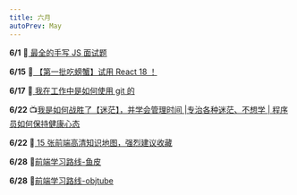 ```yaml
---
title: 六月
autoPrev: May
---
```


**6/1** :blue_book:[ 最全的手写 JS 面试题](https://juejin.cn/post/6968713283884974088#heading-24)

**6/15** :blue_book:[ 【第一批吃螃蟹】试用 React 18 ！](https://juejin.cn/post/6973222013028532237)

**6/17** :blue_book:[ 我在工作中是如何使用 git 的](https://juejin.cn/post/6974184935804534815)

**6/22** :tv:[我是如何战胜了【迷茫】，并学会管理时间 |专治各种迷茫、不想学 | 程序员如何保持健康心态](https://www.bilibili.com/video/BV1Df4y1t7eD)

**6/22** :blue_book:[ 15 张前端高清知识地图，强烈建议收藏](https://juejin.cn/post/6976157870014332935)

**6/28** 🌌[前端学习路线-鱼皮](https://code-learning-gamma.vercel.app/#/./%E5%AD%A6%E4%B9%A0%E8%B7%AF%E7%BA%BF/%E9%B1%BC%E7%9A%AE%E5%87%BA%E5%93%81-%E5%89%8D%E7%AB%AF%E5%AD%A6%E4%B9%A0%E8%B7%AF%E7%BA%BF)

**6/28** 🌌[前端学习路线-objtube](https://objtube.gitee.io/front-end-roadmap/#/)
